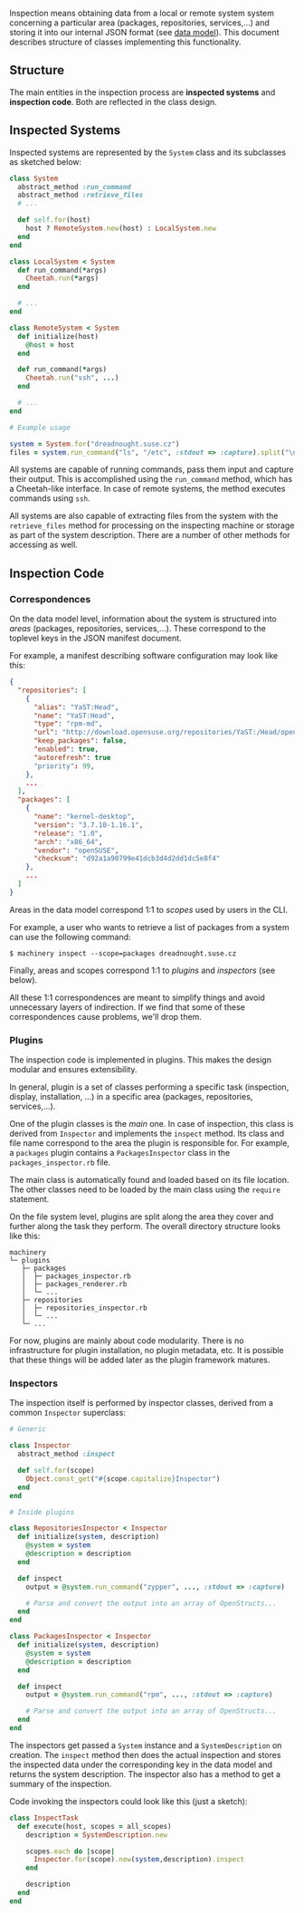 Inspection means obtaining data from a local or remote system system
concerning a particular area (packages, repositories, services,...) and
storing it into our internal JSON format (see [data model](Data-Model)). This
document describes structure of classes implementing this functionality.

## Structure

The main entities in the inspection process are **inspected systems** and
**inspection code**. Both are reflected in the class design.

## Inspected Systems

Inspected systems are represented by the `System` class and its subclasses as
sketched below:

```ruby
class System
  abstract_method :run_command
  abstract_method :retrieve_files
  # ...

  def self.for(host)
    host ? RemoteSystem.new(host) : LocalSystem.new
  end
end

class LocalSystem < System
  def run_command(*args)
    Cheetah.run(*args)
  end

  # ...
end

class RemoteSystem < System
  def initialize(host)
    @host = host
  end

  def run_command(*args)
    Cheetah.run("ssh", ...)
  end

  # ...
end

# Example usage

system = System.for("dreadnought.suse.cz")
files = system.run_command("ls", "/etc", :stdout => :capture).split("\n")
```

All systems are capable of running commands, pass them input and capture their
output. This is accomplished using the `run_command` method, which has a
Cheetah-like interface. In case of remote systems, the method executes
commands using `ssh`.

All systems are also capable of extracting files from the system with the
`retrieve_files` method for processing on the inspecting machine or storage as
part of the system description. There are a number of other methods for
accessing as well.


## Inspection Code

### Correspondences

On the data model level, information about the system is structured into
*areas* (packages, repositories, services,...). These correspond to the
toplevel keys in the JSON manifest document.

For example, a manifest describing software configuration may look like this:

```json
{
  "repositories": [
    {
      "alias": "YaST:Head",
      "name": "YaST:Head",
      "type": "rpm-md",
      "url": "http://download.opensuse.org/repositories/YaST:/Head/openSUSE_12.3/",
      "keep_packages": false,
      "enabled": true,
      "autorefresh": true
      "priority": 99,
    },
    ...
  ],
  "packages": [
    {
      "name": "kernel-desktop",
      "version": "3.7.10-1.16.1",
      "release": "1.0",
      "arch": "x86_64",
      "vendor": "openSUSE",
      "checksum": "d92a1a90799e41dcb3d4d2dd1dc5e8f4"
    },
    ...
  ]
}
```

Areas in the data model correspond 1:1 to *scopes* used by users in the CLI.

For example, a user who wants to retrieve a list of packages from a system can
use the following command:

    $ machinery inspect --scope=packages dreadnought.suse.cz

Finally, areas and scopes correspond 1:1 to *plugins* and *inspectors* (see
below).

All these 1:1 correspondences are meant to simplify things and avoid
unnecessary layers of indirection. If we find that some of these
correspondences cause problems, we'll drop them.

### Plugins

The inspection code is implemented in plugins. This makes the design modular
and ensures extensibility.

In general, plugin is a set of classes performing a specific task (inspection,
display, installation, ...) in a specific area (packages, repositories,
services,...).

One of the plugin classes is the *main* one. In case of inspection, this class
is derived from `Inspector` and implements the `inspect` method. Its class and
file name correspond to the area the plugin is responsible for. For example, a
`packages` plugin contains a `PackagesInspector` class in the
`packages_inspector.rb` file.

The main class is automatically found and loaded based on its file
location. The other classes need to be loaded by the main class using the
`require` statement.

On the file system level, plugins are split along the area they cover and
further along the task they perform. The overall directory structure looks like
this:

    machinery
    └─ plugins
       ├─ packages
       │  ├─ packages_inspector.rb
       │  ├─ packages_renderer.rb
       │  └─ ...
       ├─ repositories
       │  ├─ repositories_inspector.rb
       │  └─ ...
       └─ ...

For now, plugins are mainly about code modularity. There is no infrastructure
for plugin installation, no plugin metadata, etc. It is possible that these
things will be added later as the plugin framework matures.

### Inspectors

The inspection itself is performed by inspector classes, derived from a common
`Inspector` superclass:

```ruby
# Generic

class Inspector
  abstract_method :inspect

  def self.for(scope)
    Object.const_get("#{scope.capitalize}Inspector")
  end
end

# Inside plugins

class RepositoriesInspector < Inspector
  def initialize(system, description)
    @system = system
    @description = description
  end

  def inspect
    output = @system.run_command("zypper", ..., :stdout => :capture)

    # Parse and convert the output into an array of OpenStructs...
  end
end

class PackagesInspector < Inspector
  def initialize(system, description)
    @system = system
    @description = description
  end

  def inspect
    output = @system.run_command("rpm", ..., :stdout => :capture)

    # Parse and convert the output into an array of OpenStructs...
  end
end
```

The inspectors get passed a `System` instance and a `SystemDescription` on
creation. The `inspect` method then does the actual inspection and stores the
inspected data under the corresponding key in the data model and returns the
system description. The inspector also has a method to get a summary of the
inspection.

Code invoking the inspectors could look like this (just a sketch):

```ruby
class InspectTask
  def execute(host, scopes = all_scopes)
    description = SystemDescription.new

    scopes.each do |scope|
      Inspector.for(scope).new(system,description).inspect
    end

    description
  end
end
```
